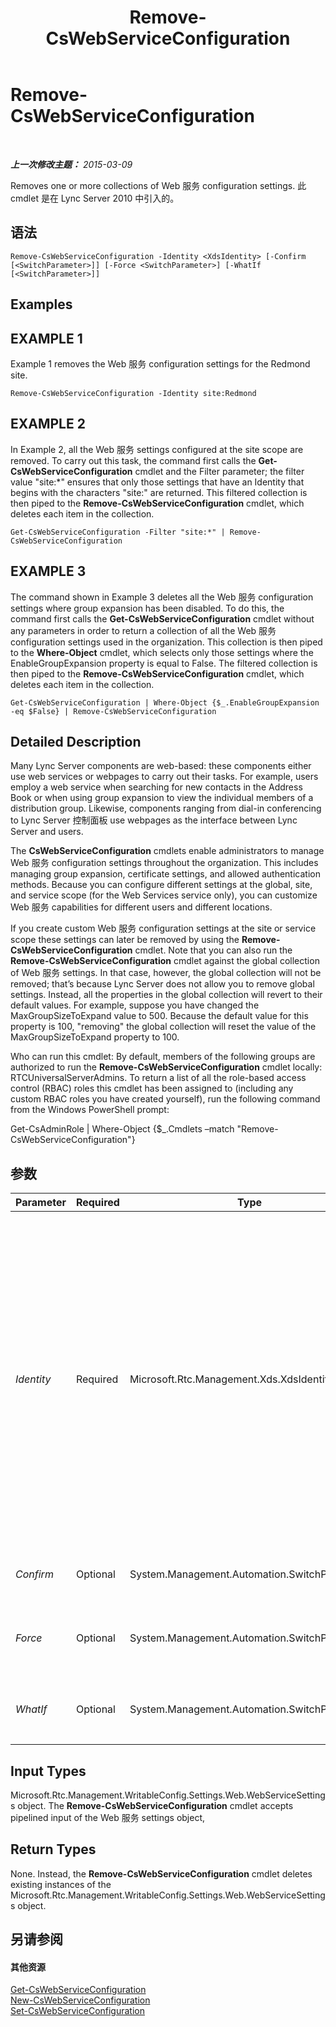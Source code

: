 ﻿---
title: Remove-CsWebServiceConfiguration
TOCTitle: Remove-CsWebServiceConfiguration
ms:assetid: 1df2f881-6594-4de7-9762-8d64b2243355
ms:mtpsurl: https://technet.microsoft.com/zh-cn/library/Gg398266(v=OCS.15)
ms:contentKeyID: 49312192
ms.date: 05/19/2016
mtps_version: v=OCS.15
ms.translationtype: HT
---

# Remove-CsWebServiceConfiguration

 

_**上一次修改主题：** 2015-03-09_

Removes one or more collections of Web 服务 configuration settings. 此 cmdlet 是在 Lync Server 2010 中引入的。

## 语法

    Remove-CsWebServiceConfiguration -Identity <XdsIdentity> [-Confirm [<SwitchParameter>]] [-Force <SwitchParameter>] [-WhatIf [<SwitchParameter>]]

## Examples

## EXAMPLE 1

Example 1 removes the Web 服务 configuration settings for the Redmond site.

    Remove-CsWebServiceConfiguration -Identity site:Redmond

## EXAMPLE 2

In Example 2, all the Web 服务 settings configured at the site scope are removed. To carry out this task, the command first calls the **Get-CsWebServiceConfiguration** cmdlet and the Filter parameter; the filter value "site:\*" ensures that only those settings that have an Identity that begins with the characters "site:" are returned. This filtered collection is then piped to the **Remove-CsWebServiceConfiguration** cmdlet, which deletes each item in the collection.

    Get-CsWebServiceConfiguration -Filter "site:*" | Remove-CsWebServiceConfiguration

## EXAMPLE 3

The command shown in Example 3 deletes all the Web 服务 configuration settings where group expansion has been disabled. To do this, the command first calls the **Get-CsWebServiceConfiguration** cmdlet without any parameters in order to return a collection of all the Web 服务 configuration settings used in the organization. This collection is then piped to the **Where-Object** cmdlet, which selects only those settings where the EnableGroupExpansion property is equal to False. The filtered collection is then piped to the **Remove-CsWebServiceConfiguration** cmdlet, which deletes each item in the collection.

    Get-CsWebServiceConfiguration | Where-Object {$_.EnableGroupExpansion -eq $False} | Remove-CsWebServiceConfiguration

## Detailed Description

Many Lync Server components are web-based: these components either use web services or webpages to carry out their tasks. For example, users employ a web service when searching for new contacts in the Address Book or when using group expansion to view the individual members of a distribution group. Likewise, components ranging from dial-in conferencing to Lync Server 控制面板 use webpages as the interface between Lync Server and users.

The **CsWebServiceConfiguration** cmdlets enable administrators to manage Web 服务 configuration settings throughout the organization. This includes managing group expansion, certificate settings, and allowed authentication methods. Because you can configure different settings at the global, site, and service scope (for the Web Services service only), you can customize Web 服务 capabilities for different users and different locations.

If you create custom Web 服务 configuration settings at the site or service scope these settings can later be removed by using the **Remove-CsWebServiceConfiguration** cmdlet. Note that you can also run the **Remove-CsWebServiceConfiguration** cmdlet against the global collection of Web 服务 settings. In that case, however, the global collection will not be removed; that’s because Lync Server does not allow you to remove global settings. Instead, all the properties in the global collection will revert to their default values. For example, suppose you have changed the MaxGroupSizeToExpand value to 500. Because the default value for this property is 100, "removing" the global collection will reset the value of the MaxGroupSizeToExpand property to 100.

Who can run this cmdlet: By default, members of the following groups are authorized to run the **Remove-CsWebServiceConfiguration** cmdlet locally: RTCUniversalServerAdmins. To return a list of all the role-based access control (RBAC) roles this cmdlet has been assigned to (including any custom RBAC roles you have created yourself), run the following command from the Windows PowerShell prompt:

Get-CsAdminRole | Where-Object {$\_.Cmdlets –match "Remove-CsWebServiceConfiguration"}

## 参数


<table>
<colgroup>
<col style="width: 25%" />
<col style="width: 25%" />
<col style="width: 25%" />
<col style="width: 25%" />
</colgroup>
<thead>
<tr class="header">
<th>Parameter</th>
<th>Required</th>
<th>Type</th>
<th>Description</th>
</tr>
</thead>
<tbody>
<tr class="odd">
<td><p><em>Identity</em></p></td>
<td><p>Required</p></td>
<td><p>Microsoft.Rtc.Management.Xds.XdsIdentity</p></td>
<td><p>Unique identifier for the Web 服务 configuration settings to be removed. To remove settings configured at the site scope, use syntax similar to this: -Identity &quot;site:Redmond&quot;. To remove settings configured at the service scope, use syntax similar to this: -Identity &quot;service:WebServer:atl-cs-001.litwareinc.com&quot;.</p>
<p>The <strong>Remove-CsWebServiceConfiguration</strong> cmdlet can also be run against the global collection. In that case, however, the global collection will not be removed; instead, all the properties in that collection will be reset to their default values. To reset the global collection, use this syntax: -Identity global.</p></td>
</tr>
<tr class="even">
<td><p><em>Confirm</em></p></td>
<td><p>Optional</p></td>
<td><p>System.Management.Automation.SwitchParameter</p></td>
<td><p>在执行命令之前提示您进行确认。</p></td>
</tr>
<tr class="odd">
<td><p><em>Force</em></p></td>
<td><p>Optional</p></td>
<td><p>System.Management.Automation.SwitchParameter</p></td>
<td><p>Suppresses the display of any non-fatal error message that might occur when running the command.</p></td>
</tr>
<tr class="even">
<td><p><em>WhatIf</em></p></td>
<td><p>Optional</p></td>
<td><p>System.Management.Automation.SwitchParameter</p></td>
<td><p>描述在执行了命令操作但实际并未执行命令时会发生什么情况。</p></td>
</tr>
</tbody>
</table>


## Input Types

Microsoft.Rtc.Management.WritableConfig.Settings.Web.WebServiceSettings object. The **Remove-CsWebServiceConfiguration** cmdlet accepts pipelined input of the Web 服务 settings object,

## Return Types

None. Instead, the **Remove-CsWebServiceConfiguration** cmdlet deletes existing instances of the Microsoft.Rtc.Management.WritableConfig.Settings.Web.WebServiceSettings object.

## 另请参阅

#### 其他资源

[Get-CsWebServiceConfiguration](get-cswebserviceconfiguration.md)  
[New-CsWebServiceConfiguration](new-cswebserviceconfiguration.md)  
[Set-CsWebServiceConfiguration](set-cswebserviceconfiguration.md)

